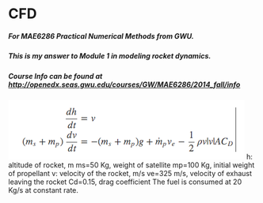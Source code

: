 # CFD
##### For MAE6286 Practical Numerical Methods from GWU.
##### This is my answer to Module 1 in modeling rocket dynamics.
##### Course Info can be found at http://openedx.seas.gwu.edu/courses/GW/MAE6286/2014_fall/info

![Alt Text](https://github.com/gzshao/CFD/blob/master/equation.png)
h: altitude of rocket, m
ms=50 Kg, weight of satellite
mp=100 Kg, initial weight of propellant
v: velocity of the rocket, m/s
ve=325 m/s, velocity of exhaust leaving the rocket
Cd=0.15, drag coefficient
The fuel is consumed at 20 Kg/s at constant rate.


